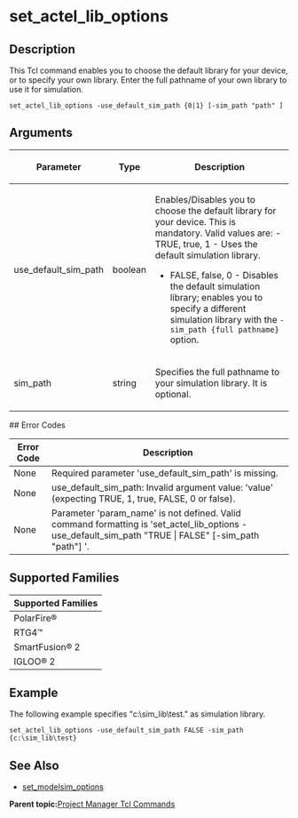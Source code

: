 # set\_actel\_lib\_options

## Description

This Tcl command enables you to choose the default library for your device, or to specify your own library. Enter the full pathname of your own library to use it for simulation.

```
set_actel_lib_options -use_default_sim_path {0|1} [-sim_path "path" ]
```

## Arguments

<table id="GUID-09661F71-949A-4EAA-948E-EFD5CD4CA10C"><thead><tr><th>

Parameter

</th><th>

Type

</th><th>

Description

</th></tr></thead><tbody><tr><td>

use\_default\_sim\_path

</td><td>

boolean

</td><td>

Enables/Disables you to choose the default library for your device. This is mandatory. Valid values are: -   TRUE, true, 1 - Uses the default simulation library.
-   FALSE, false, 0 - Disables the default simulation library; enables you to specify a different simulation library with the `-sim_path {full pathname}` option.

</td></tr><tr><td>

sim\_path

</td><td>

string

</td><td>

Specifies the full pathname to your simulation library. It is optional.

</td></tr></tbody>
</table>## Error Codes

|Error Code|Description|
|----------|-----------|
|None|Required parameter 'use\_default\_sim\_path' is missing.|
|None|use\_default\_sim\_path: Invalid argument value: 'value' \(expecting TRUE, 1, true, FALSE, 0 or false\).|
|None|Parameter 'param\_name' is not defined. Valid command formatting is 'set\_actel\_lib\_options -use\_default\_sim\_path "TRUE \| FALSE" \[-sim\_path "path"\] '.|

## Supported Families

|Supported Families|
|------------------|
|PolarFire®|
|RTG4™|
|SmartFusion® 2|
|IGLOO® 2|

## Example

The following example specifies "c:\\sim\_lib\\test." as simulation library.

```
set_actel_lib_options -use_default_sim_path FALSE -sim_path {c:\sim_lib\test}
```

## See Also

-   [set\_modelsim\_options](GUID-8C818914-417E-4569-A2A4-113F678F5CE7.md)

**Parent topic:**[Project Manager Tcl Commands](GUID-CE445F8D-419D-434B-9288-A0005F280E89.md)

